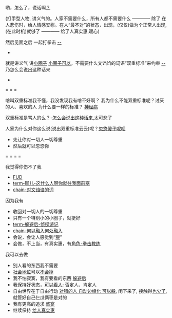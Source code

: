
哟，怎么了，说话啊[？](#我就先装装糊涂，人家不讨厌这样。让人不讨厌最重要)

(打手型人物, 讲义气的。人家不需要什么，所有人都不需要什么 ———— 除了 在人悲伤时，给人情感安慰。在人“最不对”的状态，出现，(仅仅)做为个正常人出现,(在此时机)就够了 ———— 给了人真实惠,暖心)

然后见面之后 一起打拳击 [--](https://youtu.be/k3_QFRMCV4c?t=33m15s)

-

就是讲义气 讲[小圈子](https://github.com/7900ms/000nottheater_deserted_systemlibrary/blob/master/supplementary/term-躲避后-侦探游记.md) [小圈子可以](https://github.com/7900ms/000nottheater_deserted_systemlibrary/blob/master/supplementary/chain-何以融入何处融入.md)，不需要什么文诌诌的词语“双重标准”来约束 [--](https://www.douban.com/group/topic/86244785/#G-谢斌-欢乐颂) 乃怎么会说出这种话来

-

= = =

啥叫双重标准我不懂，我没发现我有啥不好啊？
我为什么不能双重标准呢？讨厌的人、喜欢的人 为什么要一样的标准？ [神经病](https://github.com/7900ms/000nottheater_deserted_systemlibrary/blob/master/supplementary/chain-对文诌诌的词.md)

双重标准是骂人的么？-[怎么会说出这种话来](https://github.com/7900ms/000nottheater_deserted_systemlibrary/blob/master/supplementary/term-聊儿-怎么会说出这种话来.md),太可悲了

人家为什么对你这么说(说出双重标准云云)呢？[忽悠傻子呢呗](https://github.com/7900ms/000nottheater_deserted_systemlibrary/blob/master/supplementary/slang-FUD.md)
- 先让你对一切人一切尊重
- 然后就可以忽悠你

= = = =

我觉得你伤不了我
- [FUD](https://github.com/7900ms/000nottheater_deserted_systemlibrary/blob/master/supplementary/slang-FUD.md#我觉得你伤不了我,因为我够狠)
- [term-聊儿-这什么人啊你就往我面前塞](https://github.com/7900ms/000nottheater_deserted_systemlibrary/blob/master/supplementary/term-聊儿-这什么人啊你就往我面前塞.md#一个字“狠”)
- [chain-对文诌诌的词](https://github.com/7900ms/000nottheater_deserted_systemlibrary/blob/master/supplementary/chain-对文诌诌的词.md)

因为我有
- 收回对一切人的一切尊重
- 只有一个特别小的小圈子，就挺好
- [term-躲避后-侦探游记](https://github.com/7900ms/000nottheater_deserted_systemlibrary/blob/master/supplementary/term-躲避后-侦探游记.md)
- [chain-何以融入何处融入](https://github.com/7900ms/000nottheater_deserted_systemlibrary/blob/master/supplementary/chain-何以融入何处融入.md)
- 会说，会让人感觉到“[狠](https://github.com/7900ms/000nottheater_deserted_systemlibrary/blob/master/supplementary/term-聊儿-这什么人啊你就往我面前塞.md#一个字“狠”)”
- 会做，不上当，有真实惠，有[角色-拳击教练](https://github.com/7900ms/000nottheater_deserted_systemlibrary/blob/master/supplementary/term-角色-拳击教练.md)

我可以去做
- 别人看的东西我不需要
- [社会地位](https://github.com/7900ms/000nottheater_deserted_systemlibrary/blob/master/supplementary/chain-何以融入何处融入.md)可以[不会掉](https://github.com/7900ms/000nottheater_deserted_systemlibrary/blob/master/supplementary/term-躲避后-侦探游记.md)
- 我不怕寂寞，我有要看的东西 [躲避后](https://github.com/7900ms/000nottheater_deserted_systemlibrary/tree/master/supplementary)
- 我保持好状态，[可以看人](https://github.com/7900ms/000nottheater_deserted_systemlibrary/blob/master/supplementary/chain-何以融入何处融入.md): 否定人、肯定人
- 自由世界在于自由行动 [对错的人 自动边缘化 可以躲](https://github.com/7900ms/000nottheater_deserted_systemlibrary/blob/master/supplementary/term-心理-自由世界.md), 闲下来了, 接触得[也少了](https://github.com/7900ms/000nottheater_deserted_systemlibrary/blob/master/supplementary/term-躲避后-侦探游记.md), 就管好自己仨瓜俩枣是对的
- 我有更高的追求 [盛宴](https://github.com/7900ms/000nottheater_deserted_systemlibrary/blob/master/supplementary/chain-近朱者赤.md)
- 继续保持 [给人真实惠](https://github.com/7900ms/000nottheater_deserted_systemlibrary/tree/master/small#由头-真实惠)


